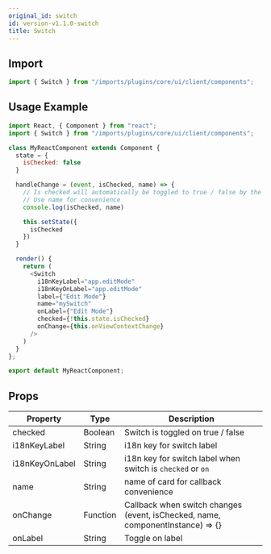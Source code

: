 ```yaml
---
original_id: switch
id: version-v1.1.0-switch
title: Switch
---
```

    
## Import

```javascript
import { Switch } from "/imports/plugins/core/ui/client/components";
```

## Usage Example

```javascript
import React, { Component } from "react";
import { Switch } from "/imports/plugins/core/ui/client/components";

class MyReactComponent extends Component {
  state = {
    isChecked: false
  }

  handleChange = (event, isChecked, name) => {
    // Is checked will automatically be toggled to true / false by the switch
    // Use name for convenience
    console.log(isChecked, name)

    this.setState({
      isChecked
    })
  }

  render() {
    return (
      <Switch
        i18nKeyLabel="app.editMode"
        i18nKeyOnLabel="app.editMode"
        label={"Edit Mode"}
        name="mySwitch"
        onLabel={"Edit Mode"}
        checked={!this.state.isChecked}
        onChange={this.onViewContextChange}
      />
    )
  }
};

export default MyReactComponent;
```

## Props

| Property       | Type     | Description                                                                       |
| -------------- | -------- | --------------------------------------------------------------------------------- |
| checked        | Boolean  | Switch is toggled on true / false                                                 |
| i18nKeyLabel   | String   | i18n key for switch label                                                         |
| i18nKeyOnLabel | String   | i18n key for switch label when switch is `checked` or `on`                        |
| name           | String   | name of card for callback convenience                                             |
| onChange       | Function | Callback when switch changes<br>(event, isChecked, name, componentInstance) => {} |
| onLabel        | String   | Toggle on label                                                                   |
